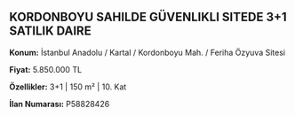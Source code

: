 ## KORDONBOYU SAHILDE GÜVENLIKLI SITEDE 3+1 SATILIK DAIRE

**Konum:** İstanbul Anadolu / Kartal / Kordonboyu Mah. / Feriha Özyuva Sitesi

**Fiyat:** 5.850.000 TL

**Özellikler:** 3+1 | 150 m² | 10. Kat

**İlan Numarası:** P58828426
